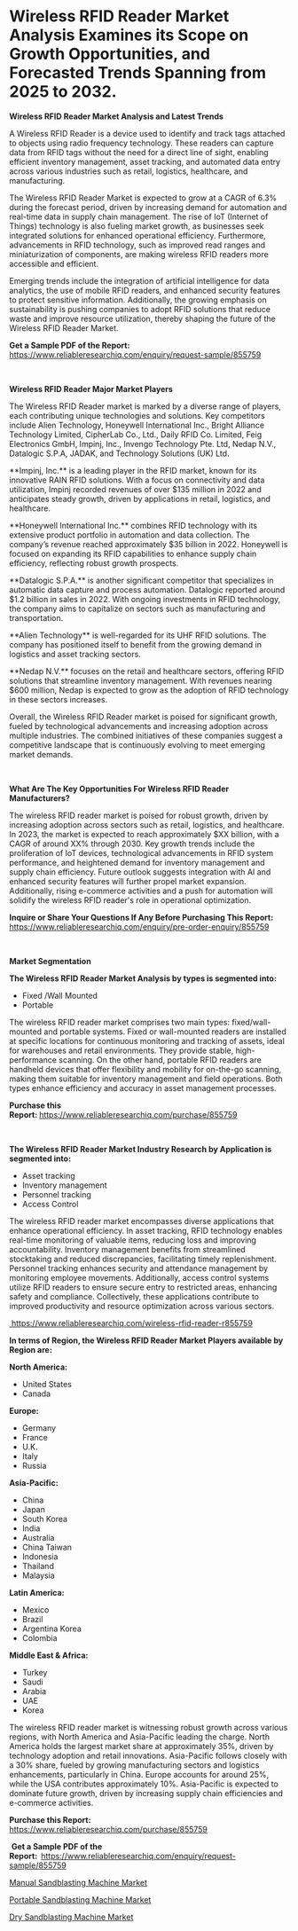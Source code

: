 <p><h1>Wireless RFID Reader Market Analysis Examines its Scope on Growth Opportunities, and Forecasted Trends Spanning from 2025 to 2032.</h1></p><p><strong>Wireless RFID Reader Market Analysis and Latest Trends</strong></p>
<p><p>A Wireless RFID Reader is a device used to identify and track tags attached to objects using radio frequency technology. These readers can capture data from RFID tags without the need for a direct line of sight, enabling efficient inventory management, asset tracking, and automated data entry across various industries such as retail, logistics, healthcare, and manufacturing.</p><p>The Wireless RFID Reader Market is expected to grow at a CAGR of 6.3% during the forecast period, driven by increasing demand for automation and real-time data in supply chain management. The rise of IoT (Internet of Things) technology is also fueling market growth, as businesses seek integrated solutions for enhanced operational efficiency. Furthermore, advancements in RFID technology, such as improved read ranges and miniaturization of components, are making wireless RFID readers more accessible and efficient.</p><p>Emerging trends include the integration of artificial intelligence for data analytics, the use of mobile RFID readers, and enhanced security features to protect sensitive information. Additionally, the growing emphasis on sustainability is pushing companies to adopt RFID solutions that reduce waste and improve resource utilization, thereby shaping the future of the Wireless RFID Reader Market.</p></p>
<p><strong>Get a Sample PDF of the Report:&nbsp;</strong> <a href="https://www.reliableresearchiq.com/enquiry/request-sample/855759?utm_campaign=1141&utm_medium=2&utm_source=Github&utm_content=ia&utm_term=16022025&utm_id=wireless-rfid-reader">https://www.reliableresearchiq.com/enquiry/request-sample/855759</a></p>
<p>&nbsp;</p>
<p><strong>Wireless RFID Reader Major Market Players</strong></p>
<p><p>The Wireless RFID Reader market is marked by a diverse range of players, each contributing unique technologies and solutions. Key competitors include Alien Technology, Honeywell International Inc., Bright Alliance Technology Limited, CipherLab Co., Ltd., Daily RFID Co. Limited, Feig Electronics GmbH, Impinj, Inc., Invengo Technology Pte. Ltd, Nedap N.V., Datalogic S.P.A, JADAK, and Technology Solutions (UK) Ltd.</p><p>**Impinj, Inc.** is a leading player in the RFID market, known for its innovative RAIN RFID solutions. With a focus on connectivity and data utilization, Impinj recorded revenues of over $135 million in 2022 and anticipates steady growth, driven by applications in retail, logistics, and healthcare.</p><p>**Honeywell International Inc.** combines RFID technology with its extensive product portfolio in automation and data collection. The company’s revenue reached approximately $35 billion in 2022. Honeywell is focused on expanding its RFID capabilities to enhance supply chain efficiency, reflecting robust growth prospects.</p><p>**Datalogic S.P.A.** is another significant competitor that specializes in automatic data capture and process automation. Datalogic reported around $1.2 billion in sales in 2022. With ongoing investments in RFID technology, the company aims to capitalize on sectors such as manufacturing and transportation.</p><p>**Alien Technology** is well-regarded for its UHF RFID solutions. The company has positioned itself to benefit from the growing demand in logistics and asset tracking sectors.</p><p>**Nedap N.V.** focuses on the retail and healthcare sectors, offering RFID solutions that streamline inventory management. With revenues nearing $600 million, Nedap is expected to grow as the adoption of RFID technology in these sectors increases.</p><p>Overall, the Wireless RFID Reader market is poised for significant growth, fueled by technological advancements and increasing adoption across multiple industries. The combined initiatives of these companies suggest a competitive landscape that is continuously evolving to meet emerging market demands.</p></p>
<p>&nbsp;</p>
<p><strong>What Are The Key Opportunities For Wireless RFID Reader Manufacturers?</strong></p>
<p><p>The wireless RFID reader market is poised for robust growth, driven by increasing adoption across sectors such as retail, logistics, and healthcare. In 2023, the market is expected to reach approximately $XX billion, with a CAGR of around XX% through 2030. Key growth trends include the proliferation of IoT devices, technological advancements in RFID system performance, and heightened demand for inventory management and supply chain efficiency. Future outlook suggests integration with AI and enhanced security features will further propel market expansion. Additionally, rising e-commerce activities and a push for automation will solidify the wireless RFID reader's role in operational optimization.</p></p>
<p><strong>Inquire or Share Your Questions If Any Before Purchasing This Report:</strong> <a href="https://www.reliableresearchiq.com/enquiry/pre-order-enquiry/855759?utm_campaign=1141&utm_medium=2&utm_source=Github&utm_content=ia&utm_term=16022025&utm_id=wireless-rfid-reader">https://www.reliableresearchiq.com/enquiry/pre-order-enquiry/855759</a></p>
<p>&nbsp;</p>
<p><strong>Market Segmentation</strong></p>
<p><strong>The Wireless RFID Reader Market Analysis by types is segmented into:</strong></p>
<p><ul><li>Fixed /Wall Mounted</li><li>Portable</li></ul></p>
<p><p>The wireless RFID reader market comprises two main types: fixed/wall-mounted and portable systems. Fixed or wall-mounted readers are installed at specific locations for continuous monitoring and tracking of assets, ideal for warehouses and retail environments. They provide stable, high-performance scanning. On the other hand, portable RFID readers are handheld devices that offer flexibility and mobility for on-the-go scanning, making them suitable for inventory management and field operations. Both types enhance efficiency and accuracy in asset management processes.</p></p>
<p><strong>Purchase this Report:&nbsp;</strong><a href="https://www.reliableresearchiq.com/purchase/855759?utm_campaign=1141&utm_medium=2&utm_source=Github&utm_content=ia&utm_term=16022025&utm_id=wireless-rfid-reader">https://www.reliableresearchiq.com/purchase/855759</a></p>
<p>&nbsp;</p>
<p><strong>The Wireless RFID Reader Market Industry Research by Application is segmented into:</strong></p>
<p><ul><li>Asset tracking</li><li>Inventory management</li><li>Personnel tracking</li><li>Access Control</li></ul></p>
<p><p>The wireless RFID reader market encompasses diverse applications that enhance operational efficiency. In asset tracking, RFID technology enables real-time monitoring of valuable items, reducing loss and improving accountability. Inventory management benefits from streamlined stocktaking and reduced discrepancies, facilitating timely replenishment. Personnel tracking enhances security and attendance management by monitoring employee movements. Additionally, access control systems utilize RFID readers to ensure secure entry to restricted areas, enhancing safety and compliance. Collectively, these applications contribute to improved productivity and resource optimization across various sectors.</p></p>
<p><a href="https://www.reliableresearchiq.com/wireless-rfid-reader-r855759?utm_campaign=1141&utm_medium=2&utm_source=Github&utm_content=ia&utm_term=16022025&utm_id=wireless-rfid-reader">&nbsp;https://www.reliableresearchiq.com/wireless-rfid-reader-r855759</a></p>
<p><strong>In terms of Region, the Wireless RFID Reader Market Players available by Region are:</strong></p>
<p>
    <p> <strong> North America: </strong>
        <ul>
            <li>United States</li>
            <li>Canada</li>
        </ul>
        </p> 
    <p> <strong> Europe: </strong>
        <ul>
            <li>Germany</li>
            <li>France</li>
            <li>U.K.</li>
            <li>Italy</li>
            <li>Russia</li>
        </ul>
        </p> 
    <p> <strong> Asia-Pacific: </strong>
        <ul>
            <li>China</li>
            <li>Japan</li>
            <li>South Korea</li>
            <li>India</li>
            <li>Australia</li>
            <li>China Taiwan</li>
            <li>Indonesia</li>
            <li>Thailand</li>
            <li>Malaysia</li>
        </ul>
        </p> 
    <p> <strong> Latin America: </strong>
        <ul>
            <li>Mexico</li>
            <li>Brazil</li>
            <li>Argentina Korea</li>
            <li>Colombia</li>
        </ul>
        </p> 
    <p> <strong> Middle East & Africa: </strong>
        <ul>
            <li>Turkey</li>
            <li>Saudi</li>
            <li>Arabia</li>
            <li>UAE</li>
            <li>Korea</li>
        </ul>
    </p>
    </p>
<p><p>The wireless RFID reader market is witnessing robust growth across various regions, with North America and Asia-Pacific leading the charge. North America holds the largest market share at approximately 35%, driven by technology adoption and retail innovations. Asia-Pacific follows closely with a 30% share, fueled by growing manufacturing sectors and logistics enhancements, particularly in China. Europe accounts for around 25%, while the USA contributes approximately 10%. Asia-Pacific is expected to dominate future growth, driven by increasing supply chain efficiencies and e-commerce activities.</p></p>
<p><strong>Purchase this Report: </strong><a href="https://www.reliableresearchiq.com/purchase/855759?utm_campaign=1141&utm_medium=2&utm_source=Github&utm_content=ia&utm_term=16022025&utm_id=wireless-rfid-reader">https://www.reliableresearchiq.com/purchase/855759</a></p>
<p>&nbsp;<strong>Get a Sample PDF of the Report:&nbsp;&nbsp;</strong><a href="https://www.reliableresearchiq.com/enquiry/request-sample/855759?utm_campaign=1141&utm_medium=2&utm_source=Github&utm_content=ia&utm_term=16022025&utm_id=wireless-rfid-reader">https://www.reliableresearchiq.com/enquiry/request-sample/855759</a></p>
<p><strong></strong></p>
<p><p><a href="https://github.com/plawragarile/Market-Research-Report-List-1/blob/main/manual-sandblasting-machine-market.md?utm_campaign=1141&utm_medium=2&utm_source=Github&utm_content=ia&utm_term=16022025&utm_id=wireless-rfid-reader">Manual Sandblasting Machine Market</a></p><p><a href="https://github.com/boccalyver5k/Market-Research-Report-List-1/blob/main/portable-sandblasting-machine-market.md?utm_campaign=1141&utm_medium=2&utm_source=Github&utm_content=ia&utm_term=16022025&utm_id=wireless-rfid-reader">Portable Sandblasting Machine Market</a></p><p><a href="https://github.com/hamremunazm4/Market-Research-Report-List-1/blob/main/dry-sandblasting-machine-market.md?utm_campaign=1141&utm_medium=2&utm_source=Github&utm_content=ia&utm_term=16022025&utm_id=wireless-rfid-reader">Dry Sandblasting Machine Market</a></p></p>